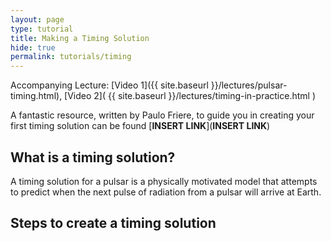 ```yaml
---
layout: page
type: tutorial
title: Making a Timing Solution
hide: true
permalink: tutorials/timing
---
```


Accompanying Lecture: [Video 1]({{ site.baseurl }}/lectures/pulsar-timing.html), [Video 2]( {{ site.baseurl }}/lectures/timing-in-practice.html )

A fantastic resource, written by Paulo Friere, to guide you in creating your first timing solution can be found [**INSERT LINK**](**INSERT LINK**)

## What is a timing solution?

A timing solution for a pulsar is a physically motivated model that attempts to predict when the next pulse of radiation from a pulsar will arrive at Earth.

## Steps to create a timing solution


